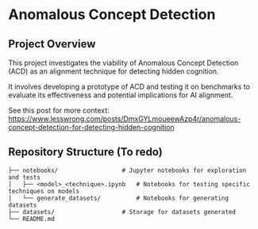 # Anomalous Concept Detection

## Project Overview
This project investigates the viability of Anomalous Concept Detection (ACD) as an alignment technique for detecting hidden cognition. 

It involves developing a prototype of ACD and testing it on benchmarks to evaluate its effectiveness and potential implications for AI alignment.

See this post for more context: https://www.lesswrong.com/posts/DmxGYLmoueewAzp4r/anomalous-concept-detection-for-detecting-hidden-cognition

## Repository Structure (To redo)

```
├── notebooks/                  # Jupyter notebooks for exploration and tests
│   ├── <model>_<technique>.ipynb   # Notebooks for testing specific techniques on models
│   └── generate_datasets/          # Notebooks for generating datasets
├── datasets/                   # Storage for datasets generated
└── README.md
```

